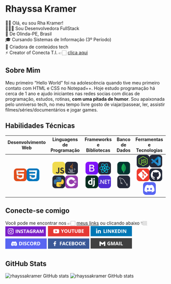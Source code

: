 # Rhayssa Kramer

👋🏻 Olá, eu sou Rha Kramer!  
👩🏼‍💻 Sou Desenvolvedora FullStack  
📍  De Olinda-PE, Brasil  
🎓 Cursando Sistemas de Informação (3º Período)  
🚀 Criadora de conteúdos tech  
⚡️ Creator of Conecta T.I. 👉🏻 [clica aqui](https://abre.ai/devrhakramer)

## Sobre Mim
Meu primeiro “Hello World” foi na adolescência quando tive meu primeiro contato com HTML e CSS no Notepad++. Hoje estudo programação há cerca de 1 ano e ajudo iniciantes nas redes socias com dicas de programação, estudos, rotinas, **com uma pitada de humor**. Sou apaixonada pelo unniverso tech, no meu tempo livre gosto de viajar/passear, ler, assistir filmes/séries/documentários e jogar games.

## Habilidades Técnicas  
| Desenvolvimento Web | Linguagens de Programação | Frameworks e Bibliotecas | Banco de Dados | Ferramentas e Tecnologias |
| :-----------------: | :-----------------------: | :----------------------: | :------------: | :-----------------------: |
| <img height="40" src="https://github.com/rhayssakramer/rhayssakramer/blob/main/assets/icon/HTML.svg"><img height="40" src="https://github.com/rhayssakramer/rhayssakramer/blob/main/assets/icon/CSS.svg"> | <img height="40" src="https://github.com/rhayssakramer/rhayssakramer/blob/main/assets/icon/JavaScript.svg"><img height="40" src="https://github.com/rhayssakramer/rhayssakramer/blob/main/assets/icon/Java-Dark.svg"><img height="40" src="https://github.com/rhayssakramer/rhayssakramer/blob/main/assets/icon/Python-Dark.svg"><img height="40" src="https://github.com/rhayssakramer/rhayssakramer/blob/main/assets/icon/C%23.svg"> | <img height="40" src="https://github.com/rhayssakramer/rhayssakramer/blob/main/assets/icon/Bootstrap.svg"><img height="40" src="https://github.com/rhayssakramer/rhayssakramer/blob/main/assets/icon/React-Dark.svg"><img height="40" src="https://github.com/rhayssakramer/rhayssakramer/blob/main/assets/icon/Django.svg"><img height="40" src="https://github.com/rhayssakramer/rhayssakramer/blob/main/assets/icon/dotnet.svg"> | <img height="40" src="https://github.com/rhayssakramer/rhayssakramer/blob/main/assets/icon/MongoDB.svg"><img height="40" src="https://github.com/rhayssakramer/rhayssakramer/blob/main/assets/icon/MySQL-Dark.svg"> | <img height="40" src="https://github.com/rhayssakramer/rhayssakramer/blob/main/assets/icon/NodeJS-Dark.svg"><img height="40" src="https://github.com/rhayssakramer/rhayssakramer/blob/main/assets/icon/VSCode-Dark.svg"><img height="40" src="https://github.com/rhayssakramer/rhayssakramer/blob/main/assets/icon/Git.svg"><img height="40" src="https://github.com/rhayssakramer/rhayssakramer/blob/main/assets/icon/Github-Dark.svg"><img height="40" src="https://github.com/rhayssakramer/rhayssakramer/blob/main/assets/icon/Discord.svg"> |

## Conecte-se comigo
Você pode me encontrar nos 👉🏻 [meus links](https://linktr.ee/devrhakramer) ou clicando abaixo 👇🏼  
[![](https://github.com/rhayssakramer/rhayssakramer/blob/main/assets/images/instagram.png)](https://www.instagram.com/devrhakramer) 
[![](https://github.com/rhayssakramer/rhayssakramer/blob/main/assets/images/youtube.png)](https://www.youtube.com/@devrhakramer)
[![](https://github.com/rhayssakramer/rhayssakramer/blob/main/assets/images/linkedin.png)](https://www.linkedin.com/in/rhayssakramer)
[![](https://github.com/rhayssakramer/rhayssakramer/blob/main/assets/images/discord.png)](https://discord.gg/atkKBZnW)
[![](https://github.com/rhayssakramer/rhayssakramer/blob/main/assets/images/facebook.png)](https://www.facebook.com/devrhakramer)
[![](https://github.com/rhayssakramer/rhayssakramer/blob/main/assets/images/gmail.png)](https://mailto:devrhakramer@gmail.com)

## GitHub Stats
![rhayssakramer GitHub stats](https://github-readme-stats.vercel.app/api?username=rhayssakramer&show_icons=true&theme=tokyonight)
![rhayssakramer GitHub stats](https://github-readme-stats.vercel.app/api/top-langs/?username=rhayssakramer&layout=donut)
